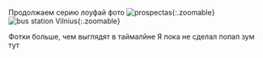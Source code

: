 ---
---
Продолжаем серию лоуфай фото
![prospectas]({{site.url}}/assets/images/prospectas.jpg){:.zoomable}
![bus station Vilnius]({{site.url}}/assets/images/bus_station.jpg){:.zoomable}

Фотки больше, чем выглядят в таймалйне
Я пока не сделал попап зум тут